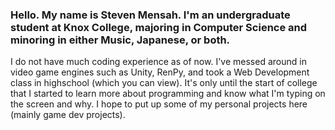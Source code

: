 ### Hello. My name is Steven Mensah. I'm an undergraduate student at Knox College, majoring in Computer Science and minoring in either Music, Japanese, or both.
I do not have much coding experience as of now. I've messed around in video game engines such as Unity, RenPy, and took a Web Development class in highschool
(which you can view). It's only until the start of college that I started to learn more about programming and know what I'm typing on the screen and why. I hope to put up
some of my personal projects here (mainly game dev projects).

<!--

We can do this, just because.
- 🔭 I’m currently working on ... nothing at the moment. I might try working on a visual novel.
- 🌱 I’m currently learning ... programming languages paradigms and syntax.
- 📫 How to reach me: ... you can reach me using Twitter @SpeedyGamer03 or email mensahsteven21@gmail.com. I do not have a business email yet.
- 😄 Pronouns: ... he/him
- ⚡ Fun fact: ... I've played clarinet for 6 years. I had to stop playing, but I'm currently picking up bass guitar!
-->
